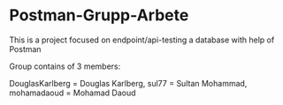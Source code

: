 # Postman-Grupp-Arbete
This is a project focused on endpoint/api-testing a database with help of Postman

Group contains of 3 members:

DouglasKarlberg = Douglas Karlberg, sul77 = Sultan Mohammad, mohamadaoud = Mohamad Daoud
